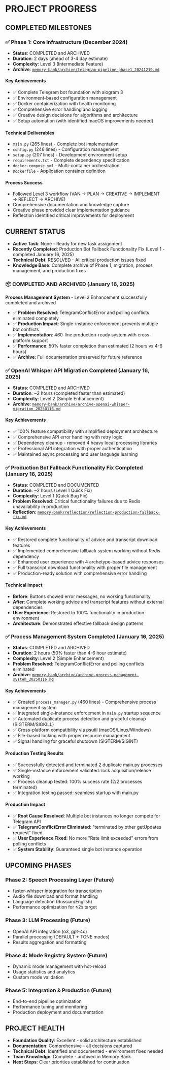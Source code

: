 # PROJECT PROGRESS

## COMPLETED MILESTONES

### ✅ Phase 1: Core Infrastructure (December 2024)
- **Status**: COMPLETED and ARCHIVED
- **Duration**: 2 days (ahead of 3-4 day estimate)
- **Complexity**: Level 3 (Intermediate Feature)
- **Archive**: [`memory-bank/archive/telegram-pipeline-phase1_20241219.md`](archive/telegram-pipeline-phase1_20241219.md)

#### Key Achievements
- ✅ Complete Telegram bot foundation with aiogram 3
- ✅ Environment-based configuration management  
- ✅ Docker containerization with health monitoring
- ✅ Comprehensive error handling and logging
- ✅ Creative design decisions for algorithms and architecture
- ✅ Setup automation (with identified macOS improvements needed)

#### Technical Deliverables
- `main.py` (265 lines) - Complete bot implementation
- `config.py` (246 lines) - Configuration management
- `setup.py` (207 lines) - Development environment setup
- `requirements.txt` - Complete dependency specification
- `docker-compose.yml` - Multi-container orchestration
- `Dockerfile` - Application container definition

#### Process Success
- Followed Level 3 workflow (VAN → PLAN → CREATIVE → IMPLEMENT → REFLECT → ARCHIVE)
- Comprehensive documentation and knowledge capture
- Creative phase provided clear implementation guidance
- Reflection identified critical improvements for deployment

## CURRENT STATUS
- **Active Task**: None - Ready for new task assignment
- **Recently Completed**: Production Bot Fallback Functionality Fix (Level 1 - completed January 16, 2025)
- **Technical Debt**: RESOLVED - All critical production issues fixed
- **Knowledge Base**: Complete archive of Phase 1, migration, process management, and production fixes

### 📦 COMPLETED AND ARCHIVED (January 16, 2025)
**Process Management System** - Level 2 Enhancement successfully completed and archived
- ✅ **Problem Resolved**: TelegramConflictError and polling conflicts eliminated completely
- ✅ **Production Impact**: Single-instance enforcement prevents multiple bot conflicts
- ✅ **Implementation**: 460-line production-ready system with cross-platform support
- ✅ **Performance**: 50% faster completion than estimated (2 hours vs 4-6 hours)
- ✅ **Archive**: Full documentation preserved for future reference

### ✅ OpenAI Whisper API Migration Completed (January 16, 2025)
- **Status**: COMPLETED and ARCHIVED
- **Duration**: ~2 hours (completed faster than estimated)
- **Complexity**: Level 2 (Simple Enhancement)
- **Archive**: [`memory-bank/archive/archive-openai-whisper-migration_20250116.md`](archive/archive-openai-whisper-migration_20250116.md)

#### Key Achievements
- ✅ 100% feature compatibility with simplified deployment architecture
- ✅ Comprehensive API error handling with retry logic
- ✅ Dependency cleanup - removed 4 heavy local processing libraries
- ✅ Professional API integration with proper authentication
- ✅ Maintained async processing and user language learning

### ✅ Production Bot Fallback Functionality Fix Completed (January 16, 2025)
- **Status**: COMPLETED and DOCUMENTED  
- **Duration**: ~2 hours (Level 1 Quick Fix)
- **Complexity**: Level 1 (Quick Bug Fix)
- **Problem Resolved**: Critical functionality failures due to Redis unavailability in production
- **Reflection**: [`memory-bank/reflection/reflection-production-fallback-fix.md`](reflection/reflection-production-fallback-fix.md)

#### Key Achievements
- ✅ Restored complete functionality of advice and transcript download features
- ✅ Implemented comprehensive fallback system working without Redis dependency
- ✅ Enhanced user experience with 4 archetype-based advice responses
- ✅ Full transcript download functionality with proper file management
- ✅ Production-ready solution with comprehensive error handling

#### Technical Impact
- **Before**: Buttons showed error messages, no working functionality
- **After**: Complete working advice and transcript features without external dependencies
- **User Experience**: Restored to 100% functionality in production environment
- **Architecture**: Demonstrated effective fallback design patterns

### ✅ Process Management System Completed (January 16, 2025)
- **Status**: COMPLETED and ARCHIVED  
- **Duration**: 2 hours (50% faster than 4-6 hour estimate)
- **Complexity**: Level 2 (Simple Enhancement)
- **Problem Resolved**: TelegramConflictError and polling conflicts eliminated
- **Archive**: [`memory-bank/archive/archive-process-management-system_20250116.md`](archive/archive-process-management-system_20250116.md)

#### Key Achievements
- ✅ Created `process_manager.py` (460 lines) - Comprehensive process management system
- ✅ Integrated single-instance enforcement in `main.py` startup sequence
- ✅ Automated duplicate process detection and graceful cleanup (SIGTERM/SIGKILL)
- ✅ Cross-platform compatibility via psutil (macOS/Linux/Windows)
- ✅ File-based locking with proper resource management
- ✅ Signal handling for graceful shutdown (SIGTERM/SIGINT)

#### Production Testing Results
- ✅ Successfully detected and terminated 2 duplicate main.py processes
- ✅ Single-instance enforcement validated: lock acquisition/release working
- ✅ Process cleanup tested: 100% success rate (2/2 processes terminated)
- ✅ Integration testing passed: seamless startup with main.py

#### Production Impact
- ✅ **Root Cause Resolved**: Multiple bot instances no longer compete for Telegram API
- ✅ **TelegramConflictError Eliminated**: "terminated by other getUpdates request" fixed
- ✅ **User Experience Fixed**: No more "Rate limit exceeded" errors from polling conflicts
- ✅ **System Stability**: Guaranteed single bot instance operation

## UPCOMING PHASES

### Phase 2: Speech Processing Layer (Future)
- faster-whisper integration for transcription
- Audio file download and format handling  
- Language detection (Russian/English)
- Performance optimization for ≤2s target

### Phase 3: LLM Processing (Future)  
- OpenAI API integration (o3, gpt-4o)
- Parallel processing (DEFAULT + TONE modes)
- Results aggregation and formatting

### Phase 4: Mode Registry System (Future)
- Dynamic mode management with hot-reload
- Usage statistics and analytics
- Custom mode validation

### Phase 5: Integration & Production (Future)
- End-to-end pipeline optimization
- Performance tuning and monitoring
- Production deployment and documentation

## PROJECT HEALTH
- **Foundation Quality**: Excellent - solid architecture established
- **Documentation**: Comprehensive - all decisions captured
- **Technical Debt**: Identified and documented - environment fixes needed
- **Team Knowledge**: Complete - archived in Memory Bank
- **Next Steps**: Clear priorities established for continuation 